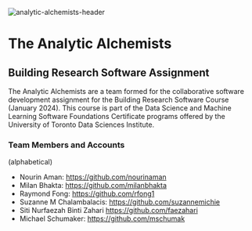 ![analytic-alchemists-header](https://github.com/analytic-alchemists/.github/assets/3884360/ee85bac7-a986-424b-a314-eaf13505d9db)
# The Analytic Alchemists

## Building Research Software Assignment
The Analytic Alchemists are a team formed for the collaborative software development assignment
for the Building Research Software Course (January 2024). This course is part of the 
Data Science and Machine Learning Software Foundations Certificate programs offered by
the University of Toronto Data Sciences Institute.


### Team Members and Accounts
(alphabetical)
- Nourin Aman: https://github.com/nourinaman
- Milan Bhakta: https://github.com/milanbhakta
- Raymond Fong: https://github.com/rfong1
- Suzanne M Chalambalacis: https://github.com/suzannemichie
- Siti Nurfaezah Binti Zahari https://github.com/faezahari
- Michael Schumaker: https://github.com/mschumak

